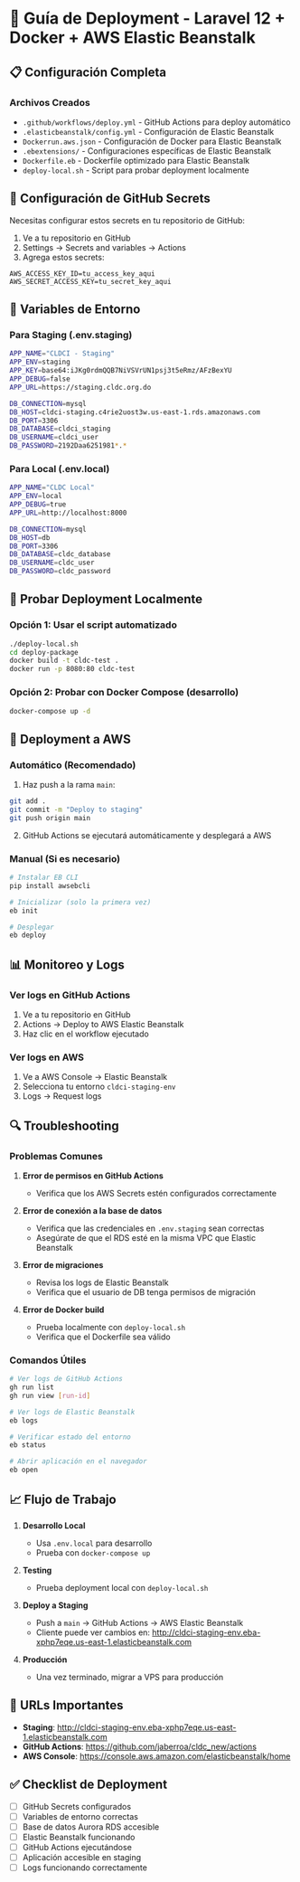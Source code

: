 # 🚀 Guía de Deployment - Laravel 12 + Docker + AWS Elastic Beanstalk

## 📋 Configuración Completa

### Archivos Creados

- `.github/workflows/deploy.yml` - GitHub Actions para deploy automático
- `.elasticbeanstalk/config.yml` - Configuración de Elastic Beanstalk
- `Dockerrun.aws.json` - Configuración de Docker para Elastic Beanstalk
- `.ebextensions/` - Configuraciones específicas de Elastic Beanstalk
- `Dockerfile.eb` - Dockerfile optimizado para Elastic Beanstalk
- `deploy-local.sh` - Script para probar deployment localmente

## 🔧 Configuración de GitHub Secrets

Necesitas configurar estos secrets en tu repositorio de GitHub:

1. Ve a tu repositorio en GitHub
2. Settings → Secrets and variables → Actions
3. Agrega estos secrets:

```
AWS_ACCESS_KEY_ID=tu_access_key_aqui
AWS_SECRET_ACCESS_KEY=tu_secret_key_aqui
```

## 📝 Variables de Entorno

### Para Staging (.env.staging)
```bash
APP_NAME="CLDCI - Staging"
APP_ENV=staging
APP_KEY=base64:iJKg0rdmQQB7NiVSVrUN1psj3t5eRmz/AFzBexYU
APP_DEBUG=false
APP_URL=https://staging.cldc.org.do

DB_CONNECTION=mysql
DB_HOST=cldci-staging.c4rie2uost3w.us-east-1.rds.amazonaws.com
DB_PORT=3306
DB_DATABASE=cldci_staging
DB_USERNAME=cldci_user
DB_PASSWORD=2192Daa6251981*.*
```

### Para Local (.env.local)
```bash
APP_NAME="CLDC Local"
APP_ENV=local
APP_DEBUG=true
APP_URL=http://localhost:8000

DB_CONNECTION=mysql
DB_HOST=db
DB_PORT=3306
DB_DATABASE=cldc_database
DB_USERNAME=cldc_user
DB_PASSWORD=cldc_password
```

## 🧪 Probar Deployment Localmente

### Opción 1: Usar el script automatizado
```bash
./deploy-local.sh
cd deploy-package
docker build -t cldc-test .
docker run -p 8080:80 cldc-test
```

### Opción 2: Probar con Docker Compose (desarrollo)
```bash
docker-compose up -d
```

## 🚀 Deployment a AWS

### Automático (Recomendado)
1. Haz push a la rama `main`:
```bash
git add .
git commit -m "Deploy to staging"
git push origin main
```

2. GitHub Actions se ejecutará automáticamente y desplegará a AWS

### Manual (Si es necesario)
```bash
# Instalar EB CLI
pip install awsebcli

# Inicializar (solo la primera vez)
eb init

# Desplegar
eb deploy
```

## 📊 Monitoreo y Logs

### Ver logs en GitHub Actions
1. Ve a tu repositorio en GitHub
2. Actions → Deploy to AWS Elastic Beanstalk
3. Haz clic en el workflow ejecutado

### Ver logs en AWS
1. Ve a AWS Console → Elastic Beanstalk
2. Selecciona tu entorno `cldci-staging-env`
3. Logs → Request logs

## 🔍 Troubleshooting

### Problemas Comunes

1. **Error de permisos en GitHub Actions**
   - Verifica que los AWS Secrets estén configurados correctamente

2. **Error de conexión a la base de datos**
   - Verifica que las credenciales en `.env.staging` sean correctas
   - Asegúrate de que el RDS esté en la misma VPC que Elastic Beanstalk

3. **Error de migraciones**
   - Revisa los logs de Elastic Beanstalk
   - Verifica que el usuario de DB tenga permisos de migración

4. **Error de Docker build**
   - Prueba localmente con `deploy-local.sh`
   - Verifica que el Dockerfile sea válido

### Comandos Útiles

```bash
# Ver logs de GitHub Actions
gh run list
gh run view [run-id]

# Ver logs de Elastic Beanstalk
eb logs

# Verificar estado del entorno
eb status

# Abrir aplicación en el navegador
eb open
```

## 📈 Flujo de Trabajo

1. **Desarrollo Local**
   - Usa `.env.local` para desarrollo
   - Prueba con `docker-compose up`

2. **Testing**
   - Prueba deployment local con `deploy-local.sh`

3. **Deploy a Staging**
   - Push a `main` → GitHub Actions → AWS Elastic Beanstalk
   - Cliente puede ver cambios en: http://cldci-staging-env.eba-xphp7eqe.us-east-1.elasticbeanstalk.com

4. **Producción**
   - Una vez terminado, migrar a VPS para producción

## 🎯 URLs Importantes

- **Staging**: http://cldci-staging-env.eba-xphp7eqe.us-east-1.elasticbeanstalk.com
- **GitHub Actions**: https://github.com/jaberroa/cldc_new/actions
- **AWS Console**: https://console.aws.amazon.com/elasticbeanstalk/home

## ✅ Checklist de Deployment

- [ ] GitHub Secrets configurados
- [ ] Variables de entorno correctas
- [ ] Base de datos Aurora RDS accesible
- [ ] Elastic Beanstalk funcionando
- [ ] GitHub Actions ejecutándose
- [ ] Aplicación accesible en staging
- [ ] Logs funcionando correctamente

